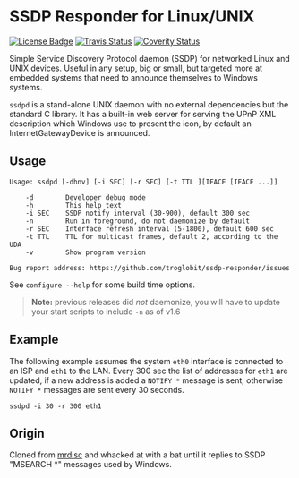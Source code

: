 SSDP Responder for Linux/UNIX
=============================
[![License Badge][]][License] [![Travis Status][]][Travis] [![Coverity Status][]][Coverity Scan]

Simple Service Discovery Protocol daemon (SSDP) for networked Linux and
UNIX devices.  Useful in any setup, big or small, but targeted more at
embedded systems that need to announce themselves to Windows systems.

`ssdpd` is a stand-alone UNIX daemon with no external dependencies but
the standard C library.  It has a built-in web server for serving the
UPnP XML description which Windows use to present the icon, by default
an InternetGatewayDevice is announced.


Usage
-----

```
Usage: ssdpd [-dhnv] [-i SEC] [-r SEC] [-t TTL ][IFACE [IFACE ...]]

    -d        Developer debug mode
    -h        This help text
    -i SEC    SSDP notify interval (30-900), default 300 sec
    -n        Run in foreground, do not daemonize by default
    -r SEC    Interface refresh interval (5-1800), default 600 sec
    -t TTL    TTL for multicast frames, default 2, according to the UDA
    -v        Show program version

Bug report address: https://github.com/troglobit/ssdp-responder/issues
```

See `configure --help` for some build time options.

> **Note:** previous releases did *not* daemonize, you will have to
> update your start scripts to include `-n` as of v1.6


Example
-------

The following example assumes the system `eth0` interface is connected
to an ISP and `eth1` to the LAN.  Every 300 sec the list of addresses
for `eth1` are updated, if a new address is added a `NOTIFY *` message
is sent, otherwise `NOTIFY *` messages are sent every 30 seconds.

```
ssdpd -i 30 -r 300 eth1
```


Origin
------

Cloned from [mrdisc](https://github.com/troglobit/mrdisc) and whacked at
with a bat until it replies to SSDP "MSEARCH *" messages used by Windows.

[License]:         https://en.wikipedia.org/wiki/ISC_license
[License Badge]:   https://img.shields.io/badge/License-ISC-blue.svg
[Travis]:          https://travis-ci.org/troglobit/ssdp-responder
[Travis Status]:   https://travis-ci.org/troglobit/ssdp-responder.png?branch=master
[Coverity Scan]:   https://scan.coverity.com/projects/20496
[Coverity Status]: https://scan.coverity.com/projects/20496/badge.svg
